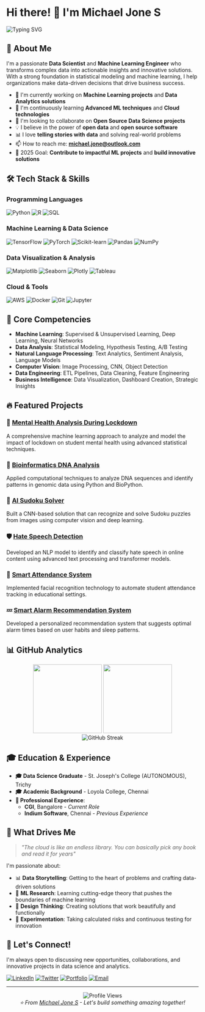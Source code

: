 # Hi there! 👋 I'm Michael Jone S

<img src="https://readme-typing-svg.herokuapp.com?font=Fira+Code&pause=1000&color=2E9EF7&width=435&lines=Data+Scientist+%26+ML+Engineer;Transforming+Data+into+Insights;Open+Source+Enthusiast;Problem+Solver+%26+Innovator" alt="Typing SVG" />

## 🚀 About Me

I'm a passionate **Data Scientist** and **Machine Learning Engineer** who transforms complex data into actionable insights and innovative solutions. With a strong foundation in statistical modeling and machine learning, I help organizations make data-driven decisions that drive business success.

- 🔭 I'm currently working on **Machine Learning projects** and **Data Analytics solutions**
- 🌱 I'm continuously learning **Advanced ML techniques** and **Cloud technologies**
- 👯 I'm looking to collaborate on **Open Source Data Science projects**
- 💡 I believe in the power of **open data** and **open source software**
- 📊 I love **telling stories with data** and solving real-world problems
- 📫 How to reach me: **michael.jone@outlook.com**
- 🎯 2025 Goal: **Contribute to impactful ML projects** and **build innovative solutions**

## 🛠️ Tech Stack & Skills

### Programming Languages
<p align="left">
<img src="https://img.shields.io/badge/Python-3776AB?style=for-the-badge&logo=python&logoColor=white" alt="Python"/>
<img src="https://img.shields.io/badge/R-276DC3?style=for-the-badge&logo=r&logoColor=white" alt="R"/>
<img src="https://img.shields.io/badge/SQL-4479A1?style=for-the-badge&logo=mysql&logoColor=white" alt="SQL"/>
</p>

### Machine Learning & Data Science
<p align="left">
<img src="https://img.shields.io/badge/TensorFlow-FF6F00?style=for-the-badge&logo=tensorflow&logoColor=white" alt="TensorFlow"/>
<img src="https://img.shields.io/badge/PyTorch-EE4C2C?style=for-the-badge&logo=pytorch&logoColor=white" alt="PyTorch"/>
<img src="https://img.shields.io/badge/scikit--learn-F7931E?style=for-the-badge&logo=scikit-learn&logoColor=white" alt="Scikit-learn"/>
<img src="https://img.shields.io/badge/Pandas-150458?style=for-the-badge&logo=pandas&logoColor=white" alt="Pandas"/>
<img src="https://img.shields.io/badge/NumPy-013243?style=for-the-badge&logo=numpy&logoColor=white" alt="NumPy"/>
</p>

### Data Visualization & Analysis
<p align="left">
<img src="https://img.shields.io/badge/Matplotlib-11557c?style=for-the-badge" alt="Matplotlib"/>
<img src="https://img.shields.io/badge/Seaborn-3776AB?style=for-the-badge" alt="Seaborn"/>
<img src="https://img.shields.io/badge/Plotly-3F4F75?style=for-the-badge&logo=plotly&logoColor=white" alt="Plotly"/>
<img src="https://img.shields.io/badge/Tableau-E97627?style=for-the-badge&logo=tableau&logoColor=white" alt="Tableau"/>
</p>

### Cloud & Tools
<p align="left">
<img src="https://img.shields.io/badge/AWS-232F3E?style=for-the-badge&logo=amazon-aws&logoColor=white" alt="AWS"/>
<img src="https://img.shields.io/badge/Docker-2496ED?style=for-the-badge&logo=docker&logoColor=white" alt="Docker"/>
<img src="https://img.shields.io/badge/Git-F05032?style=for-the-badge&logo=git&logoColor=white" alt="Git"/>
<img src="https://img.shields.io/badge/Jupyter-F37626?style=for-the-badge&logo=jupyter&logoColor=white" alt="Jupyter"/>
</p>

## 🎯 Core Competencies

- **Machine Learning**: Supervised & Unsupervised Learning, Deep Learning, Neural Networks
- **Data Analysis**: Statistical Modeling, Hypothesis Testing, A/B Testing
- **Natural Language Processing**: Text Analytics, Sentiment Analysis, Language Models
- **Computer Vision**: Image Processing, CNN, Object Detection
- **Data Engineering**: ETL Pipelines, Data Cleaning, Feature Engineering
- **Business Intelligence**: Data Visualization, Dashboard Creation, Strategic Insights

## 🔥 Featured Projects

### 🧠 [Mental Health Analysis During Lockdown](https://github.com/Michael-jone-s/mental-health-analysis)
A comprehensive machine learning approach to analyze and model the impact of lockdown on student mental health using advanced statistical techniques.

### 🧬 [Bioinformatics DNA Analysis](https://github.com/Michael-jone-s/dna-analysis)
Applied computational techniques to analyze DNA sequences and identify patterns in genomic data using Python and BioPython.

### 🧩 [AI Sudoku Solver](https://github.com/Michael-jone-s/sudoku-solver)
Built a CNN-based solution that can recognize and solve Sudoku puzzles from images using computer vision and deep learning.

### 🛡️ [Hate Speech Detection](https://github.com/Michael-jone-s/hate-speech-detection)
Developed an NLP model to identify and classify hate speech in online content using advanced text processing and transformer models.

### 👥 [Smart Attendance System](https://github.com/Michael-jone-s/smart-attendance)
Implemented facial recognition technology to automate student attendance tracking in educational settings.

### 💤 [Smart Alarm Recommendation System](https://github.com/Michael-jone-s/smart-alarm)
Developed a personalized recommendation system that suggests optimal alarm times based on user habits and sleep patterns.

## 📊 GitHub Analytics

<div align="center">
  <img height="180em" src="https://github-readme-stats.vercel.app/api?username=Michael-jone-s&show_icons=true&theme=tokyonight&include_all_commits=true&count_private=true"/>
  <img height="180em" src="https://github-readme-stats.vercel.app/api/top-langs/?username=Michael-jone-s&layout=compact&langs_count=8&theme=tokyonight"/>
</div>

<div align="center">
  <img src="https://github-readme-streak-stats.herokuapp.com/?user=Michael-jone-s&theme=tokyonight" alt="GitHub Streak"/>
</div>

## 🎓 Education & Experience

- **🎓 Data Science Graduate** - St. Joseph's College (AUTONOMOUS), Trichy
- **🎓 Academic Background** - Loyola College, Chennai
- **💼 Professional Experience**:
  - **CGI**, Bangalore - *Current Role*
  - **Indium Software**, Chennai - *Previous Experience*

## 🌟 What Drives Me

> *"The cloud is like an endless library. You can basically pick any book and read it for years"*

I'm passionate about:
- 📊 **Data Storytelling**: Getting to the heart of problems and crafting data-driven solutions
- 🔬 **ML Research**: Learning cutting-edge theory that pushes the boundaries of machine learning
- 🎨 **Design Thinking**: Creating solutions that work beautifully and functionally
- 🧪 **Experimentation**: Taking calculated risks and continuous testing for innovation

## 🤝 Let's Connect!

I'm always open to discussing new opportunities, collaborations, and innovative projects in data science and analytics.

<p align="left">
<a href="https://linkedin.com/in/your-linkedin"><img src="https://img.shields.io/badge/LinkedIn-0077B5?style=for-the-badge&logo=linkedin&logoColor=white" alt="LinkedIn"/></a>
<a href="https://twitter.com/your-twitter"><img src="https://img.shields.io/badge/Twitter-1DA1F2?style=for-the-badge&logo=twitter&logoColor=white" alt="Twitter"/></a>
<a href="https://Michael-jone-s.github.io/portfolio/"><img src="https://img.shields.io/badge/Portfolio-FF5722?style=for-the-badge&logo=google-chrome&logoColor=white" alt="Portfolio"/></a>
<a href="mailto:michael.jone@outlook.com"><img src="https://img.shields.io/badge/Email-D14836?style=for-the-badge&logo=gmail&logoColor=white" alt="Email"/></a>
</p>

---

<div align="center">
  <img src="https://komarev.com/ghpvc/?username=Michael-jone-s&color=blue&style=flat-square&label=Profile+Views" alt="Profile Views"/>
</div>

<div align="center">
  <i>⭐️ From <a href="https://github.com/Michael-jone-s">Michael Jone S</a> - Let's build something amazing together!</i>
</div>

